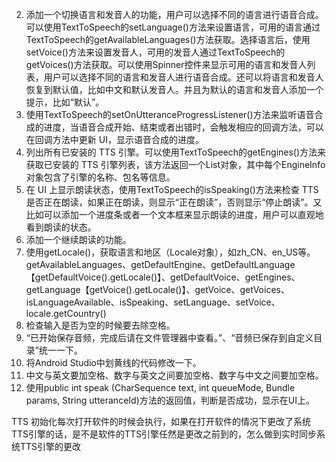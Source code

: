 2. 添加一个切换语言和发音人的功能，用户可以选择不同的语言进行语音合成。可以使用TextToSpeech的setLanguage()方法来设置语言，可用的语言通过TextToSpeech的getAvailableLanguages()方法获取。选择语言后，使用setVoice()方法来设置发音人，可用的发音人通过TextToSpeech的getVoices()方法获取。可以使用Spinner控件来显示可用的语言和发音人列表，用户可以选择不同的语言和发音人进行语音合成。还可以将语言和发音人恢复到默认值，比如中文和默认发音人。并且为默认的语言和发音人添加一个提示，比如“默认”。
3. 使用TextToSpeech的setOnUtteranceProgressListener()方法来监听语音合成的进度，当语音合成开始、结束或者出错时，会触发相应的回调方法，可以在回调方法中更新 UI，显示语音合成的进度。
4. 列出所有已安装的 TTS 引擎。可以使用TextToSpeech的getEngines()方法来获取已安装的 TTS 引擎列表，该方法返回一个List<EngineInfo>对象，其中每个EngineInfo对象包含了引擎的名称、包名等信息。
5. 在 UI 上显示朗读状态，使用TextToSpeech的isSpeaking()方法来检查 TTS 是否正在朗读，如果正在朗读，则显示“正在朗读”，否则显示“停止朗读”。又比如可以添加一个进度条或者一个文本框来显示朗读的进度，用户可以直观地看到朗读的状态。
6. 添加一个继续朗读的功能。
7. 使用getLocale()，获取语言和地区（Locale对象），如zh_CN、en_US等。getAvailableLanguages、getDefaultEngine、getDefaultLanguage【getDefaultVoice().getLocale()】、getDefaultVoice、getEngines、getLanguage【getVoice().getLocale()】、getVoice、getVoices、isLanguageAvailable、isSpeaking、setLanguage、setVoice、locale.getCountry()
8. 检查输入是否为空的时候要去除空格。
9. “已开始保存音频，完成后请在文件管理器中查看。”、“音频已保存到自定义目录”统一一下。
10. 将Android Studio中划黄线的代码修改一下。
11. 中文与英文要加空格、数字与英文之间要加空格、数字与中文之间要加空格。
12. 使用public int speak (CharSequence text, 
                int queueMode, 
                Bundle params, 
                String utteranceId)方法的返回值，判断是否成功，显示在UI上。


TTS 初始化每次打开软件的时候会执行，如果在打开软件的情况下更改了系统TTS引擎的话，是不是软件的TTS引擎任然是更改之前到的，怎么做到实时同步系统TTS引擎的更改